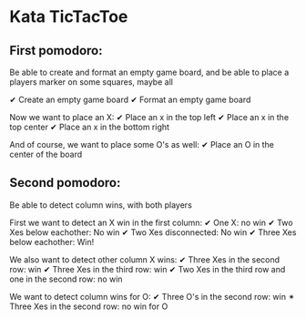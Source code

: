 # Kata TicTacToe

## First pomodoro:
Be able to create and format an empty game board,
and be able to place a players marker on some squares, maybe all

✔ Create an empty game board
✔ Format an empty game board

Now we want to place an X:
✔ Place an x in the top left
✔ Place an x in the top center
✔ Place an x in the bottom right

And of course, we want to place some O's as well:
✔ Place an O in the center of the board

## Second pomodoro:
Be able to detect column wins, with both players

First we want to detect an X win in the first column:
✔ One X: no win
✔ Two Xes below eachother: No win
✔ Two Xes disconnected: No win
✔ Three Xes below eachother: Win!

We also want to detect other column X wins:
✔ Three Xes in the second row: win
✔ Three Xes in the third row: win
✔ Two Xes in the third row and one in the second row: no win

We want to detect column wins for O:
✔ Three O's in the second row: win
✴ Three Xes in the second row: no win for O